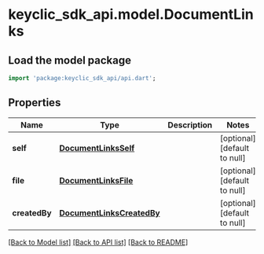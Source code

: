 # keyclic_sdk_api.model.DocumentLinks

## Load the model package
```dart
import 'package:keyclic_sdk_api/api.dart';
```

## Properties
Name | Type | Description | Notes
------------ | ------------- | ------------- | -------------
**self** | [**DocumentLinksSelf**](DocumentLinksSelf.md) |  | [optional] [default to null]
**file** | [**DocumentLinksFile**](DocumentLinksFile.md) |  | [optional] [default to null]
**createdBy** | [**DocumentLinksCreatedBy**](DocumentLinksCreatedBy.md) |  | [optional] [default to null]

[[Back to Model list]](../README.md#documentation-for-models) [[Back to API list]](../README.md#documentation-for-api-endpoints) [[Back to README]](../README.md)


